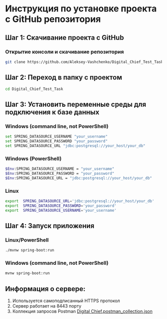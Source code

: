 # Инструкция по установке проекта с GitHub репозитория

## Шаг 1: Скачивание проекта с GitHub
### Открытие консоли и скачивание репозитория 
```sh
git clone https://github.com/Aleksey-Vashchenko/Digital_Chief_Test_Task.git
```

## Шаг 2: Переход в папку с проектом

```bash sh
cd Digital_Chief_Test_Task
```

## Шаг 3: Установить переменные среды для подключения к базе данных

### Windows (command line, not PowerShell)
```bash sh
set SPRING_DATASOURCE_USERNAME "your_username" 
set SPRING_DATASOURCE_PASSWORD "your_password" 
set SPRING_DATASOURCE_URL "jdbc:postgresql://your_host/your_db" 
```
### Windows (PowerShell)
```bash sh
$Env:SPRING_DATASOURCE_USERNAME = "your_username"
$Env:SPRING_DATASOURCE_PASSWORD = "your_password" 
$Env:SPRING_DATASOURCE_URL = "jdbc:postgresql://your_host/your_db" 
```
### Linux
```sh
export  SPRING_DATASOURCE_URL='jdbc:postgresql://your_host/your_db'
export  SPRING_DATASOURCE_PASSWORD='your_password'
export  SPRING_DATASOURCE_USERNAME='your_username'
```

## Шаг 4: Запуск приложения
### Linux/PowerShell
```bash sh
./mvnw spring-boot:run
```
### Windows (command line, not PowerShell)
```bash sh
mvnw spring-boot:run
```

## Информация о сервере:
1. Используется самоподписанный HTTPS протокол
2.  Сервер работает на 8443 порту
3.  Коллекция запросов Postman [Digital Chief.postman_collection.json](Digital%20Chief.postman_collection.json) 
